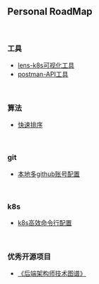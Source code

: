 ## Personal RoadMap
<br/>

### 工具
 -  [lens-k8s可视化工具](https://k8slens.dev/)
 -  [postman-API工具](https://www.postman.com/)
<br/>

### 算法

 - [快速排序](./algorithm/quick_sort.py)
<br/>

### git

 - [本地多github账号配置](./git/本地多github账号配置.md)
<br/>

### k8s

 - [k8s高效命令行配置](./k8s/k8s高效命令行配置.md)
<br/>

### 优秀开源项目
 - [《后端架构师技术图谱》](https://github.com/xingshaocheng/architect-awesome)
<br/>
   